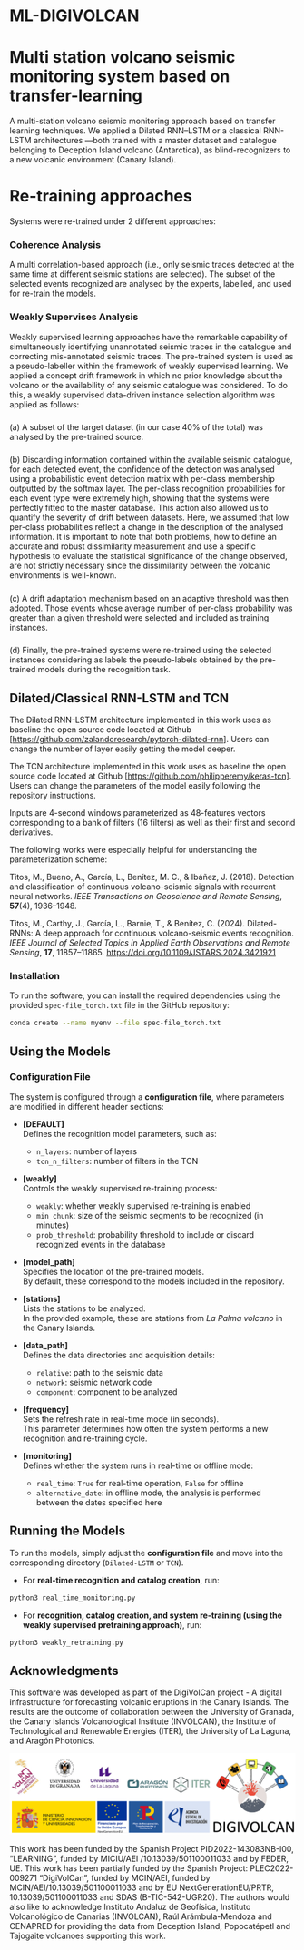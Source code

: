 # ML-DIGIVOLCAN
# Multi station volcano seismic monitoring system based on transfer-learning
A multi-station volcano seismic monitoring approach based on transfer learning techniques. We applied a Dilated RNN–LSTM or a classical RNN-LSTM architectures —both trained with a master dataset and catalogue belonging to Deception Island volcano (Antarctica), as blind-recognizers to a new volcanic environment (Canary Island). 

# Re-training approaches
Systems were re-trained under 2 different approaches: 

### Coherence Analysis
A multi correlation-based approach (i.e., only seismic traces detected at the same time at different seismic stations are selected). The subset of the selected events recognized are analysed by the experts, labelled, and used for re-train the models.

### Weakly Supervises Analysis
Weakly supervised learning approaches have the remarkable capability of simultaneously identifying unannotated seismic traces in the catalogue and correcting mis-annotated seismic traces. The pre-trained system is used as a pseudo-labeller within the framework of weakly supervised learning. We applied a concept drift framework in which no prior knowledge about the volcano or the availability of any seismic catalogue was considered. To do this, a weakly supervised
data-driven instance selection algorithm was applied as follows:
#####
  (a) A subset of the target dataset (in our case 40% of the total) was analysed by the pre-trained source.
#####
  (b) Discarding information contained within the available seismic catalogue, for each detected event, the confidence of the detection was analysed using a probabilistic event detection matrix with per-class membership outputted by the softmax layer. The per-class recognition probabilities for each event type were extremely high, showing that the systems were perfectly fitted to the master database. This action also allowed us to quantify the severity of drift between datasets. Here, we assumed that low per-class probabilities reflect a change in the description of the analysed information. It is important to note that both problems, how to define an accurate and robust dissimilarity measurement and use a specific hypothesis to evaluate
the statistical significance of the change observed, are not strictly necessary since the dissimilarity between the volcanic environments is well-known.
#####
  (c) A drift adaptation mechanism based on an adaptive threshold was then adopted. Those events whose average number of per-class probability was greater than a given threshold were selected and included as training instances.
  #####
  (d) Finally, the pre-trained systems were re-trained using the selected instances considering as labels the pseudo-labels obtained by the pre-trained models during the recognition task.


## Dilated/Classical RNN-LSTM and TCN

The Dilated RNN-LSTM architecture implemented in this work uses as baseline the open source code located at Github [https://github.com/zalandoresearch/pytorch-dilated-rnn]. Users can change the number of layer easily getting the model deeper.

The TCN architecture implemented in this work uses as baseline the open source code located at Github [https://github.com/philipperemy/keras-tcn]. Users can change the parameters of the model easily following the repository instructions.

Inputs are 4-second windows parameterized as 48-features vectors corresponding to a bank of filters (16 filters) as well as their first and second derivatives.

The following works were especially helpful for understanding the parameterization scheme:   

Titos, M., Bueno, A., García, L., Benítez, M. C., & Ibáñez, J. (2018). Detection and classification of continuous volcano-seismic signals with recurrent neural networks. *IEEE Transactions on Geoscience and Remote Sensing*, **57**(4), 1936–1948.  

Titos, M., Carthy, J., García, L., Barnie, T., & Benítez, C. (2024). Dilated-RNNs: A deep approach for continuous volcano-seismic events recognition. *IEEE Journal of Selected Topics in Applied Earth Observations and Remote Sensing*, **17**, 11857–11865. https://doi.org/10.1109/JSTARS.2024.3421921 

### Installation

To run the software, you can install the required dependencies using the provided `spec-file_torch.txt` file in the GitHub repository:  

```bash
conda create --name myenv --file spec-file_torch.txt
``` 

## Using the Models

### Configuration File
The system is configured through a **configuration file**, where parameters are modified in different header sections:

- **[DEFAULT]**  
  Defines the recognition model parameters, such as:  
  - `n_layers`: number of layers  
  - `tcn_n_filters`: number of filters in the TCN  

- **[weakly]**  
  Controls the weakly supervised re-training process:  
  - `weakly`: whether weakly supervised re-training is enabled  
  - `min_chunk`: size of the seismic segments to be recognized (in minutes)  
  - `prob_threshold`: probability threshold to include or discard recognized events in the database  

- **[model_path]**  
  Specifies the location of the pre-trained models.  
  By default, these correspond to the models included in the repository.  

- **[stations]**  
  Lists the stations to be analyzed.  
  In the provided example, these are stations from *La Palma volcano* in the Canary Islands.  

- **[data_path]**  
  Defines the data directories and acquisition details:  
  - `relative`: path to the seismic data  
  - `network`: seismic network code  
  - `component`: component to be analyzed  

- **[frequency]**  
  Sets the refresh rate in real-time mode (in seconds).  
  This parameter determines how often the system performs a new recognition and re-training cycle.  

- **[monitoring]**  
  Defines whether the system runs in real-time or offline mode:  
  - `real_time`: `True` for real-time operation, `False` for offline  
  - `alternative_date`: in offline mode, the analysis is performed between the dates specified here

## Running the Models

To run the models, simply adjust the **configuration file** and move into the corresponding directory (`Dilated-LSTM` or `TCN`).  

- For **real-time recognition and catalog creation**, run:  

```bash
python3 real_time_monitoring.py
```

- For **recognition, catalog creation, and system re-training (using the weakly supervised pretraining approach)**, run:  

```bash
python3 weakly_retraining.py
```
## Acknowledgments

This software was developed as part of the DigiVolCan project - A digital infrastructure for forecasting volcanic eruptions in the Canary Islands.
The results are the outcome of collaboration between the University of Granada, the Canary Islands Volcanological Institute (INVOLCAN), the Institute of Technological and Renewable Energies (ITER), the University of La Laguna, and Aragón Photonics.

![Project Screenshot](./logo.png)

This work has been funded by the Spanish Project PID2022-143083NB-I00, “LEARNING”, funded by MICIU/AEI /10.13039/501100011033 and by FEDER, UE. This work has been partially funded by the Spanish Project: PLEC2022-009271 “DigiVolCan”, funded by MCIN/AEI, funded by MCIN/AEI/10.13039/501100011033 and by EU NextGenerationEU/PRTR, 10.13039/501100011033 and SDAS (B-TIC-542-UGR20). The authors would also like to acknowledge Instituto Andaluz de Geofísica,  Instituto Volcanológico de Canarias (INVOLCAN), Raúl Arámbula-Mendoza and CENAPRED for providing the data from Deception Island, Popocatépetl and Tajogaite volcanoes supporting this work. 


